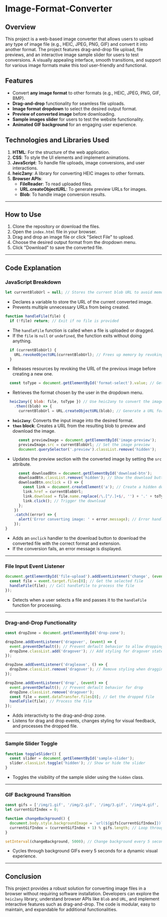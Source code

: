 # Image-Format-Converter

## **Overview**
This project is a web-based image converter that allows users to upload any type of image file (e.g., HEIC, JPEG, PNG, GIF) and convert it into another format. The project features drag-and-drop file upload, file previews, and an interactive image sample slider for users to test conversions. A visually appealing interface, smooth transitions, and support for various image formats make this tool user-friendly and functional.

## **Features**
- Convert **any image format** to other formats (e.g., HEIC, JPEG, PNG, GIF, BMP).
- **Drag-and-drop** functionality for seamless file uploads.
- **Image format dropdown** to select the desired output format.
- **Preview of converted image** before downloading.
- **Sample images slider** for users to test the website functionality.
- **Animated GIF background** for an engaging user experience.

## **Technologies and Libraries Used**
1. **HTML**: For the structure of the web application.
2. **CSS**: To style the UI elements and implement animations.
3. **JavaScript**: To handle file uploads, image conversions, and user interactions.
4. **heic2any**: A library for converting HEIC images to other formats.
5. **Browser APIs**:
   - **FileReader**: To read uploaded files.
   - **URL.createObjectURL**: To generate preview URLs for images.
   - **Blob**: To handle image conversion results.

---

## **How to Use**
1. Clone the repository or download the files.
2. Open the `index.html` file in your browser.
3. Drag and drop an image file or click "Select File" to upload.
4. Choose the desired output format from the dropdown menu.
5. Click "Download" to save the converted file.

---

## **Code Explanation**

### **JavaScript Breakdown**
```javascript
let currentBlobUrl = null; // Stores the current blob URL to avoid memory leaks
```
- Declares a variable to store the URL of the current converted image.  
- Prevents multiple unnecessary URLs from being created.

```javascript
function handleFile(file) {
  if (!file) return; // Exit if no file is provided
```
- The `handleFile` function is called when a file is uploaded or dragged.
- If the `file` is `null` or `undefined`, the function exits without doing anything.

```javascript
  if (currentBlobUrl) {
    URL.revokeObjectURL(currentBlobUrl); // Frees up memory by revoking the old blob URL
  }
```
- Releases resources by revoking the URL of the previous image before creating a new one.

```javascript
  const toType = document.getElementById('format-select').value; // Get the desired output format
```
- Retrieves the format chosen by the user in the dropdown menu.

```javascript
  heic2any({ blob: file, toType }) // Use heic2any to convert the image to the selected format
    .then((blob) => {
      currentBlobUrl = URL.createObjectURL(blob); // Generate a URL for the converted image
```
- **`heic2any`**: Converts the input image into the desired format.
- **`then` block**: Creates a URL from the resulting blob to preview and download the image.

```javascript
      const previewImage = document.getElementById('image-preview');
      previewImage.src = currentBlobUrl; // Set the image preview
      document.querySelector('.preview').classList.remove('hidden');
```
- Updates the preview section with the converted image by setting the `src` attribute.

```javascript
      const downloadBtn = document.getElementById('download-btn');
      downloadBtn.classList.remove('hidden'); // Show the download button
      downloadBtn.onclick = () => {
        const link = document.createElement('a'); // Create a hidden download link
        link.href = currentBlobUrl;
        link.download = file.name.replace(/\.[^/.]+$/, '') + '.' + toType.split('/')[1];
        link.click(); // Trigger the download
      };
    })
    .catch((error) => {
      alert('Error converting image: ' + error.message); // Error handling
    });
}
```
- Adds an `onclick` handler to the download button to download the converted file with the correct format and extension.
- If the conversion fails, an error message is displayed.

---

### **File Input Event Listener**
```javascript
document.getElementById('file-upload').addEventListener('change', (event) => {
  const file = event.target.files[0]; // Get the selected file
  handleFile(file); // Call handleFile to process the file
});
```
- Detects when a user selects a file and passes it to the `handleFile` function for processing.

---

### **Drag-and-Drop Functionality**
```javascript
const dropZone = document.getElementById('drop-zone');

dropZone.addEventListener('dragover', (event) => {
  event.preventDefault(); // Prevent default behavior to allow dropping
  dropZone.classList.add('dragover'); // Add styling for dragover state
});

dropZone.addEventListener('dragleave', () => {
  dropZone.classList.remove('dragover'); // Remove styling when dragging leaves
});

dropZone.addEventListener('drop', (event) => {
  event.preventDefault(); // Prevent default behavior for drop
  dropZone.classList.remove('dragover');
  const file = event.dataTransfer.files[0]; // Get the dropped file
  handleFile(file); // Process the file
});
```
- Adds interactivity to the drag-and-drop zone.
- Listens for drag and drop events, changes styling for visual feedback, and processes the dropped file.

---

### **Sample Slider Toggle**
```javascript
function toggleSlider() {
  const slider = document.getElementById('sample-slider');
  slider.classList.toggle('hidden'); // Show or hide the slider
}
```
- Toggles the visibility of the sample slider using the `hidden` class.

---

### **GIF Background Transition**
```javascript
const gifs = ['/img/1.gif', '/img/2.gif', '/img/3.gif', '/img/4.gif', '/img/5.gif', '/img/6.gif', '/img/7.gif'];
let currentGifIndex = 0;

function changeBackground() {
  document.body.style.backgroundImage = `url(${gifs[currentGifIndex]})`;
  currentGifIndex = (currentGifIndex + 1) % gifs.length; // Loop through GIFs
}

setInterval(changeBackground, 5000); // Change background every 5 seconds
```
- Cycles through background GIFs every 5 seconds for a dynamic visual experience.

---

## **Conclusion**
This project provides a robust solution for converting image files in a browser without requiring software installation. Developers can explore the `heic2any` library, understand browser APIs like `Blob` and `URL`, and implement interactive features such as drag-and-drop. The code is modular, easy to maintain, and expandable for additional functionalities.
